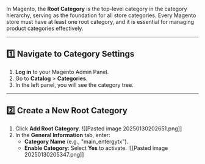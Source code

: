 In Magento, the **Root Category** is the top-level category in the category hierarchy, serving as the foundation for all store categories. Every Magento store must have at least one root category, and it is essential for managing product categories effectively.

---

## **1️⃣ Navigate to Category Settings**

1. **Log in** to your Magento Admin Panel.
2. Go to **Catalog** > **Categories**.
3. In the left panel, you will see the category tree.

---

## **2️⃣ Create a New Root Category**

1. Click **Add Root Category**.
		![[Pasted image 20250130202651.png]]
2. In the **General Information** tab, enter:
    - **Category Name** (e.g., "main_entergytx").
    - **Enable Category**: Select **Yes** to activate.
     ![[Pasted image 20250130205347.png]]
